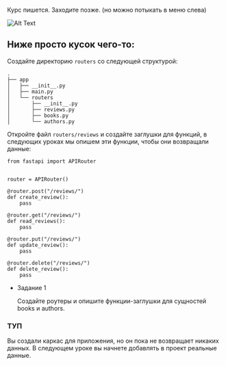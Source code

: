 Курс пишется. Заходите позже. (но можно потыкать в меню слева)

![Alt Text](https://media.giphy.com/media/LmNwrBhejkK9EFP504/giphy.gif)


## Ниже просто кусок чего-то:
Создайте директорию `routers` со следующей структурой:

    .
    ├── app
    │   ├── __init__.py
    │   ├── main.py
    │   └── routers
    │       ├── __init__.py
    │       ├── reviews.py
    │       ├── books.py
    │       └── authors.py
    

Откройте файл `routers/reviews` и создайте заглушки для функций, в следующих уроках мы опишем эти функции, чтобы они возвращали данные:

    from fastapi import APIRouter
    
    
    router = APIRouter()
    
    @router.post("/reviews/")
    def create_review():
        pass
    
    @router.get("/reviews/")
    def read_reviews():
        pass
    
    @router.put("/reviews/")
    def update_review():
        pass
    
    @router.delete("/reviews/")
    def delete_review():
        pass
    

- Задание 1

    Создайте роутеры и опишите функции-заглушки для сущностей books и authors.

### ТУП

Вы создали каркас для приложения, но он пока не возвращает никаких данных. В следующем уроке вы начнете добавлять в проект реальные данные.